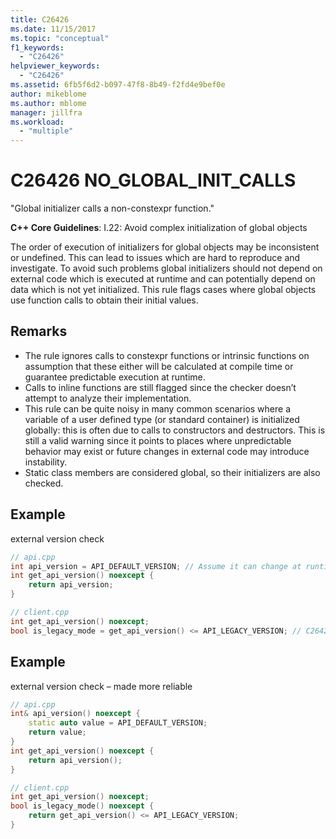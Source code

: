 ```yaml
---
title: C26426
ms.date: 11/15/2017
ms.topic: "conceptual"
f1_keywords:
  - "C26426"
helpviewer_keywords:
  - "C26426"
ms.assetid: 6fb5f6d2-b097-47f8-8b49-f2fd4e9bef0e
author: mikeblome
ms.author: mblome
manager: jillfra
ms.workload:
  - "multiple"
---
```

# C26426 NO_GLOBAL_INIT_CALLS
"Global initializer calls a non-constexpr function."

**C++ Core Guidelines**:
I.22: Avoid complex initialization of global objects

The order of execution of initializers for global objects may be inconsistent or undefined. This can lead to issues which are hard to reproduce and investigate. To avoid such problems global initializers should not depend on external code which is executed at runtime and can potentially depend on data which is not yet initialized. This rule flags cases where global objects use function calls to obtain their initial values.

## Remarks
- The rule ignores calls to constexpr functions or intrinsic functions on assumption that these either will be calculated at compile time or guarantee predictable execution at runtime.
- Calls to inline functions are still flagged since the checker doesn’t attempt to analyze their implementation.
- This rule can be quite noisy in many common scenarios where a variable of a user defined type (or standard container) is initialized globally: this is often due to calls to constructors and destructors. This is still a valid warning since it points to places where unpredictable behavior may exist or future changes in external code may introduce instability.
- Static class members are considered global, so their initializers are also checked.

## Example
external version check

```cpp
// api.cpp
int api_version = API_DEFAULT_VERSION; // Assume it can change at runtime, hence non-const.
int get_api_version() noexcept {
    return api_version;
}

// client.cpp
int get_api_version() noexcept;
bool is_legacy_mode = get_api_version() <= API_LEGACY_VERSION; // C26426, also stale value
```

## Example
external version check – made more reliable

```cpp
// api.cpp
int& api_version() noexcept {
    static auto value = API_DEFAULT_VERSION;
    return value;
}
int get_api_version() noexcept {
    return api_version();
}

// client.cpp
int get_api_version() noexcept;
bool is_legacy_mode() noexcept {
    return get_api_version() <= API_LEGACY_VERSION;
}
```
